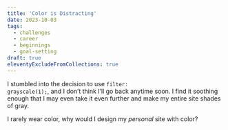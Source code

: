 ```yaml
---
title: 'Color is Distracting'
date: 2023-10-03
tags: 
  - challenges
  - career
  - beginnings
  - goal-setting
draft: true
eleventyExcludeFromCollections: true
---
```


I stumbled into the decision to use <code>filter: grayscale(1);</code>, and I don’t think I’ll go back anytime soon. I find it soothing enough that I may even take it even further and make my entire site shades of gray.

<!-- excerpt -->

I rarely wear color, why would I design my *personal* site with color?